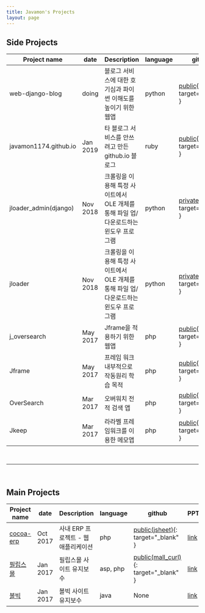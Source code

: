 ```yaml
---
title: Javamon's Projects
layout: page
---
```


## Side Projects

| Project name | date |                  Description                                 | language | github | PPT |
|--------------|------|--------------------------------------------------------------|----------|----------|----------|
| web-django-blog | doing | 블로그 서비스에 대한 호기심과 파이썬 이해도를 높이기 위한 웹앱 | python | [public](https://github.com/javamon1174/web-django-blog){: target="_blank" } | [link](#) |
| javamon1174.github.io | Jan 2019 | 타 블로그 서비스를 안쓰려고 만든 github.io 블로그 | ruby | [public](https://github.com/javamon1174/javamon1174.github.io){: target="_blank" } | [link](#) |
| jloader_admin(django) | Nov 2018 | 크롤링을 이용해 특정 사이트에서 OLE 개체를 통해 파일 업/다운로드하는 윈도우 프로그램 | python | [private](#){: target="_blank" } | [link](#) |
| jloader | Nov 2018 | 크롤링을 이용해 특정 사이트에서 OLE 개체를 통해 파일 업/다운로드하는 윈도우 프로그램 | python | [private](#){: target="_blank" } | [link](#) |
| j_oversearch | May 2017 | Jframe을 적용하기 위한 웹앱 | php | [public](https://github.com/javamon1174/j_oversearch){: target="_blank" } | [link](#) |
| Jframe | May 2017 | 프레임 워크 내부적으로 작동원리 학습 목적 | php | [public](https://github.com/javamon1174/jframe){: target="_blank" } | [link](https://javamon1174.github.io/pdf/jframe.pdf){: target="_blank" } |
| OverSearch | Mar 2017 | 오버워치 전적 검색 앱 | php | [public](https://github.com/javamon1174/OverSearch){: target="_blank" } | [link](#) |
| Jkeep | Mar 2017 | 라라벨 프레임워크를 이용한 메모앱 | php | [public](https://github.com/javamon1174/Jkeep){: target="_blank" } | [link](#) |

<br>
<hr>
<br>

## Main Projects

| Project name | date |                  Description                                 | language | github | PPT |
|--------------|------|--------------------------------------------------------------|----------|----------|----------|
| [cocoa-erp](#) | Oct 2017 | 사내 ERP 프로젝트 - 웹 애플리케이션 | php | [public(jsheet)](https://github.com/javamon1174/new_jsheet){: target="_blank" } | [link](#) |
| [필립스몰](https://www.mall.philips.co.kr/) | Jan 2017 | 필립스몰 사이트 유지보수 | asp, php | [public(mall_curl)](https://github.com/javamon1174/SaleConfirm_renew){: target="_blank" } | [link](#) |
| [볼빅](http://volvik.co.kr/) | Jan 2017 | 볼빅 사이트 유지보수 | java | None | [link](#) |
